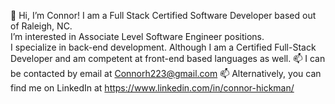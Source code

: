  👋 Hi, I’m Connor! 
I am a Full Stack Certified Software Developer based out of Raleigh, NC.                                                                        
I’m interested in Associate Level Software Engineer positions.                                                
I specialize in back-end development. Although I am a Certified Full-Stack Developer and am competent at front-end based languages as well.
 📫 I can be contacted by email at Connorh223@gmail.com
 📫 Alternatively, you can find me on LinkedIn at https://www.linkedin.com/in/connor-hickman/

